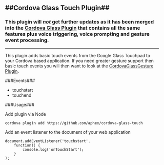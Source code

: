 ##Cordova Glass Touch Plugin##
---

### **This plugin will *not* get further updates as it has been merged into the [Cordova Glass Plugin](https://github.com/aphex/cordova-glass) that contains all the same features plus voice triggering, voice prompting and gesture event processing.** ###

---

This plugin adds basic touch events from the Google Glass Touchpad to your Cordova based application. If you need greater gesture support then basic touch events you will then want to look at the [CordovaGlassGesture Plugin](https://github.com/aphex/cordova-glass-gesture).


###Events###
- touchstart
- touchend


###Usage###

Add plugin via Node

`cordova plugin add https://github.com/aphex/cordova-glass-touch`

Add an event listener to the document of your web application

```
document.addEventListener('touchstart', 
	function() {
		console.log('onTouchStart');
	}
);
```